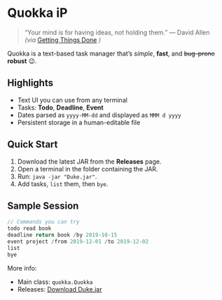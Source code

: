 # Quokka iP

> “Your mind is for having ideas, not holding them.” — David Allen  
> _(via_ [Getting Things Done](https://gettingthingsdone.com) _)_

Quokka is a text-based task manager that’s *simple*, **fast**, and ~~bug-prone~~ **robust** 😉.

## Highlights
- Text UI you can use from any terminal
- Tasks: **Todo**, **Deadline**, **Event**
- Dates parsed as `yyyy-MM-dd` and displayed as `MMM d yyyy`
- Persistent storage in a human-editable file

## Quick Start
1. Download the latest JAR from the **Releases** page.
2. Open a terminal in the folder containing the JAR.
3. Run: `java -jar "Duke.jar"`.
4. Add tasks, `list` them, then `bye`.

## Sample Session
```java
// Commands you can try
todo read book
deadline return book /by 2019-10-15
event project /from 2019-12-01 /to 2019-12-02
list
bye
````

More info:

* Main class: `quokka.Quokka`
* Releases: [Download Duke.jar](https://github.com/WFYishere/ip/releases) 

```
